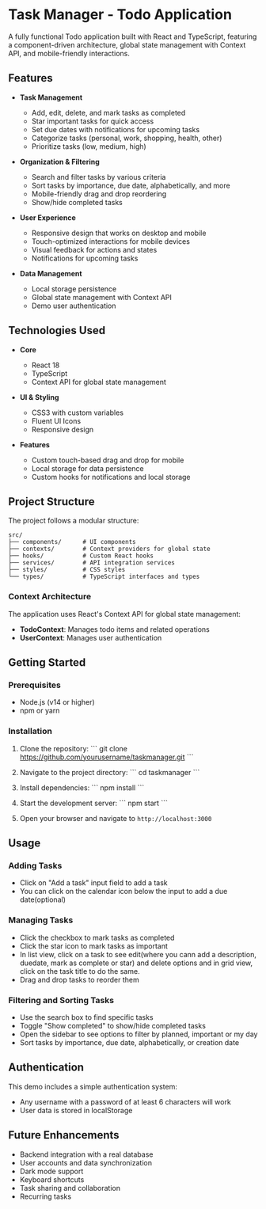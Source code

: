 # Task Manager - Todo Application

A fully functional Todo application built with React and TypeScript, featuring a component-driven architecture, global state management with Context API, and mobile-friendly interactions.

## Features

- **Task Management**

  - Add, edit, delete, and mark tasks as completed
  - Star important tasks for quick access
  - Set due dates with notifications for upcoming tasks
  - Categorize tasks (personal, work, shopping, health, other)
  - Prioritize tasks (low, medium, high)

- **Organization & Filtering**

  - Search and filter tasks by various criteria
  - Sort tasks by importance, due date, alphabetically, and more
  - Mobile-friendly drag and drop reordering
  - Show/hide completed tasks

- **User Experience**

  - Responsive design that works on desktop and mobile
  - Touch-optimized interactions for mobile devices
  - Visual feedback for actions and states
  - Notifications for upcoming tasks

- **Data Management**
  - Local storage persistence
  - Global state management with Context API
  - Demo user authentication

## Technologies Used

- **Core**

  - React 18
  - TypeScript
  - Context API for global state management

- **UI & Styling**

  - CSS3 with custom variables
  - Fluent UI Icons
  - Responsive design

- **Features**
  - Custom touch-based drag and drop for mobile
  - Local storage for data persistence
  - Custom hooks for notifications and local storage

## Project Structure

The project follows a modular structure:

```
src/
├── components/      # UI components
├── contexts/        # Context providers for global state
├── hooks/           # Custom React hooks
├── services/        # API integration services
├── styles/          # CSS styles
└── types/           # TypeScript interfaces and types
```

### Context Architecture

The application uses React's Context API for global state management:

- **TodoContext**: Manages todo items and related operations
- **UserContext**: Manages user authentication

## Getting Started

### Prerequisites

- Node.js (v14 or higher)
- npm or yarn

### Installation

1. Clone the repository:
   \`\`\`
   git clone https://github.com/yourusername/taskmanager.git
   \`\`\`

2. Navigate to the project directory:
   \`\`\`
   cd taskmanager
   \`\`\`

3. Install dependencies:
   \`\`\`
   npm install
   \`\`\`

4. Start the development server:
   \`\`\`
   npm start
   \`\`\`

5. Open your browser and navigate to `http://localhost:3000`

## Usage

### Adding Tasks

- Click on "Add a task" input field to add a task
- You can click on the calendar icon below the input to add a due date(optional)

### Managing Tasks

- Click the checkbox to mark tasks as completed
- Click the star icon to mark tasks as important
- In list view, click on a task to see edit(where you cann add a description, duedate, mark as complete or star) and delete options and in grid view, click on the task title to do the same.
- Drag and drop tasks to reorder them

### Filtering and Sorting Tasks

- Use the search box to find specific tasks
- Toggle "Show completed" to show/hide completed tasks
- Open the sidebar to see options to filter by planned, important or my day
- Sort tasks by importance, due date, alphabetically, or creation date

## Authentication

This demo includes a simple authentication system:

- Any username with a password of at least 6 characters will work
- User data is stored in localStorage

## Future Enhancements

- Backend integration with a real database
- User accounts and data synchronization
- Dark mode support
- Keyboard shortcuts
- Task sharing and collaboration
- Recurring tasks
